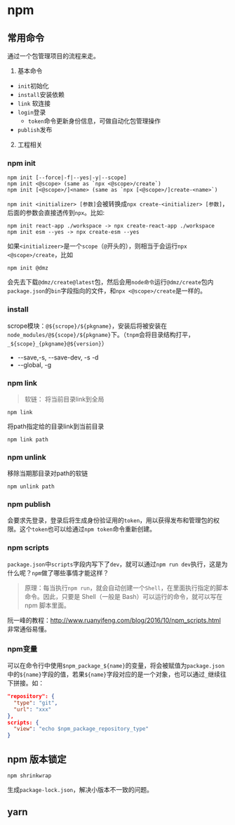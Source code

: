 # npm
## 常用命令
通过一个包管理项目的流程来走。
1. 基本命令
* `init`初始化
* `install`安装依赖
* `link` 软连接
* `login`登录
  * `token`命令更新身份信息，可做自动化包管理操作
* `publish`发布

2. 工程相关

### npm init
```shell
npm init [--force|-f|--yes|-y|--scope]
npm init <@scope> (same as `npx <@scope>/create`)
npm init [<@scope>/]<name> (same as `npx [<@scope>/]create-<name>`)
```

`npm init <initializer> [参数]`会被转换成`npx create-<initializer> [参数]`，后面的参数会直接透传到`npx`。比如:

```shell
npm init react-app ./workspace -> npx create-react-app ./workspace
npm init esm --yes -> npx create-esm --yes
```

如果`<initializeer>`是一个`scope`（`@`开头的），则相当于会运行`npx <@scope>/create`，比如

```shell
npm init @dmz
```
会先去下载`@dmz/create@latest`包，然后会用`node命令`运行`@dmz/create`包内`package.json`的`bin`字段指向的文件，和`npx <@scope>/create`是一样的。

### install
scrope模块：`@${scrope}/${pkgname}`，安装后将被安装在`node_modules/@${scope}/${pkgname}`下。（`tnpm`会将目录结构打平，`_${scope}_{pkgname}@${version}`）

* --save,-s, --save-dev, -s -d
* --global, -g

### npm link
> 软链：
将当前目录link到全局
```shell
npm link
```
将path指定给的目录link到当前目录
```shell
npm link path
```

### npm unlink
移除当期那目录对path的软链
```shell
npm unlink path
```

### npm publish
会要求先登录，登录后将生成身份验证用的`token`，用以获得发布和管理包的权限。这个`token`也可以给通过`npm token`命令重新创建。

### npm scripts
`package.json`中`scripts`字段内写下了`dev`，就可以通过`npm run dev`执行，这是为什么呢？`npm`做了哪些事情才能这样？
>原理：每当执行`npm run`，就会自动创建一个`Shell`，在里面执行指定的脚本命令。因此，只要是 Shell（一般是 Bash）可以运行的命令，就可以写在 npm 脚本里面。

阮一峰的教程：http://www.ruanyifeng.com/blog/2016/10/npm_scripts.html
非常通俗易懂。

### npm变量
可以在命令行中使用`$npm_package_${name}`的变量，将会被赋值为`package.json`中的`${name}`字段的值，若果`${name}`字段对应的是一个对象，也可以通过`_`继续往下拼接。如：
```json
"repository": {
  "type": "git",
  "url": "xxx"
},
scripts: {
  "view": "echo $npm_package_repository_type"
}
```

## npm 版本锁定
```shell
npm shrinkwrap
```

生成`package-lock.json`，解决小版本不一致的问题。

## yarn

